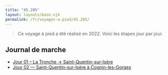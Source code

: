 ```yaml
---
title: "45.205"
layout: layouts/base.njk
permalink: /fr/voyages-a-pied/45.205/
---
```


> Ce voyage à pied a été réalisé en 2022. Voici les étapes jour par jour.

## Journal de marche

- [Jour 01 – La Tronche → Saint-Quentin-sur-Isère](./jour-01/)
-  [Jour 02 — Saint-Quentin-sur-Isère à Cognin-les-Gorges](./jour-02/)